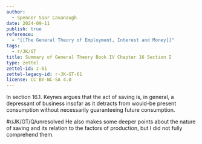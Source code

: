 ```yaml
---
author:
  - Spencer Saar Cavanaugh
date: 2024-09-11
publish: true
reference:
  - "[[The General Theory of Employment, Interest and Money]]"
tags:
  - r/JK/GT
title: Summary of General Theory Book IV Chapter 16 Section I
type: zettel
zettel-id: z-61
zettel-legacy-id: r-JK-GT-61
license: CC BY-NC-SA 4.0
---
```


In section 16.1. Keynes argues that the act of saving is, in general, a depressant of business insofar as it detracts from would-be present consumption without necessarily guaranteeing future consumption.

#r/JK/GT/Q/unresolved He also makes some deeper points about the nature of saving and its relation to the factors of production, but I did not fully comprehend them.
